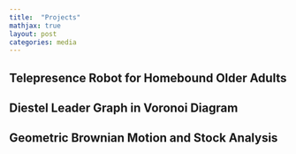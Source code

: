 ```yaml
---
title:  "Projects"
mathjax: true
layout: post
categories: media
---
```



## Telepresence Robot for Homebound Older Adults

## Diestel Leader Graph in Voronoi Diagram

## Geometric Brownian Motion and Stock Analysis
